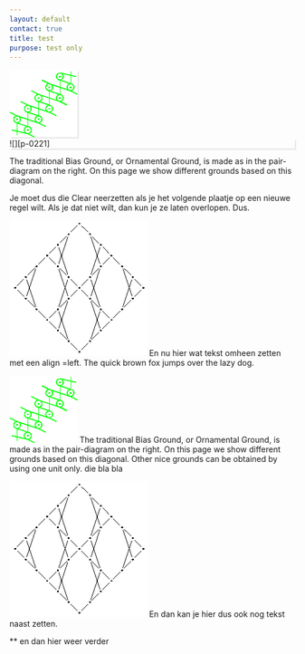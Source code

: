 ```yaml
---
layout: default
contact: true
title: test
purpose: test only
---
```


<style>
.shade {
   box-shadow: 3px 3px #ebebeb;
}
</style>


<img src="../images_wt/gf-0221-wt.png?align=right" class="shade">


<div class="shade"> 
![][p-0221]
</div>

The traditional Bias Ground, or Ornamental Ground, is made as in the pair-diagram on the right. On this page we show different grounds based on this diagonal.
<p style="clear: both"></p>

Je moet dus die Clear neerzetten als je het volgende plaatje op een nieuwe regel wilt. Als je dat niet wilt, dan kun je ze laten overlopen. Dus.

![alt][b]
En nu hier wat tekst omheen zetten met een align =left. The quick brown fox jumps over the lazy dog.
<p style="clear: both"></p>

[![biasground][p-0221]][c]
The traditional Bias Ground, or Ornamental Ground, is made as in the pair-diagram on the right. On this page we show different grounds based on this diagonal.
Other nice grounds can be obtained by using one unit only.
die bla bla

[![bigger][b]][c]
En dan kan je hier dus ook nog tekst naast zetten.
<p style="clear: both"></p>

** en dan hier weer verder

[p-0221]: ../images_wt/gf-0221-wt.png?align=right
[b]: ../images_wt/big-rose.png?align=left
[c]: https://d-bl.github.io/GroundForge/tiles?patchWidth=16&patchHeight=24&b1=ct&f1=ct&c2=c&e2=c&b3=ct&d3=ctc&f3=ct&tile=-5---5,--C-B-,-B-5-C&footsideStitch=ctctt&tileStitch=ct&headsideStitch=ctctt&shiftColsSW=-3&shiftRowsSW=3&shiftColsSE=3&shiftRowsSE=3

